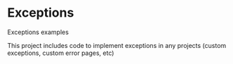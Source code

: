 # Exceptions
Exceptions examples

This project includes code to implement exceptions in any projects (custom exceptions, custom error pages, etc)
